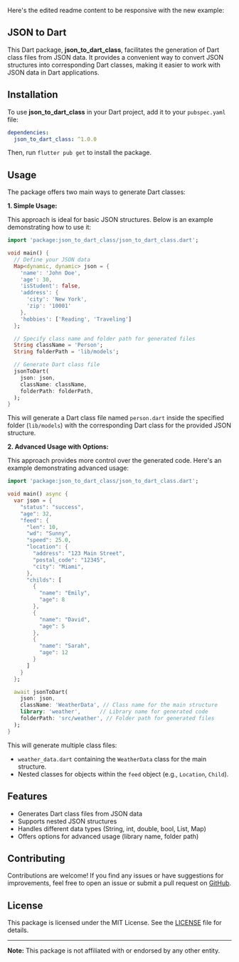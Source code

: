 Here's the edited readme content to be responsive with the new example:

## JSON to Dart

This Dart package, **json_to_dart_class**, facilitates the generation of Dart class files from JSON data. It provides a convenient way to convert JSON structures into corresponding Dart classes, making it easier to work with JSON data in Dart applications.

## Installation

To use **json_to_dart_class** in your Dart project, add it to your `pubspec.yaml` file:

```yaml
dependencies:
  json_to_dart_class: ^1.0.0
```

Then, run `flutter pub get` to install the package.

## Usage

The package offers two main ways to generate Dart classes:

**1. Simple Usage:**

This approach is ideal for basic JSON structures. Below is an example demonstrating how to use it:

```dart
import 'package:json_to_dart_class/json_to_dart_class.dart';

void main() {
  // Define your JSON data
  Map<dynamic, dynamic> json = {
    'name': 'John Doe',
    'age': 30,
    'isStudent': false,
    'address': {
      'city': 'New York',
      'zip': '10001'
    },
    'hobbies': ['Reading', 'Traveling']
  };

  // Specify class name and folder path for generated files
  String className = 'Person';
  String folderPath = 'lib/models';

  // Generate Dart class file
  jsonToDart(
    json: json,
    className: className,
    folderPath: folderPath,
  );
}
```

This will generate a Dart class file named `person.dart` inside the specified folder (`lib/models`) with the corresponding Dart class for the provided JSON structure.

**2. Advanced Usage with Options:**

This approach provides more control over the generated code. Here's an example demonstrating advanced usage:

```dart
import 'package:json_to_dart_class/json_to_dart_class.dart';

void main() async {
  var json = {
    "status": "success", 
    "age": 32, 
    "feed": {
      "len": 10, 
      "wd": "Sunny", 
      "speed": 25.0, 
      "location": {
        "address": "123 Main Street", 
        "postal_code": "12345",
        "city": "Miami", 
      },
      "childs": [
        {
          "name": "Emily", 
          "age": 8 
        },
        {
          "name": "David", 
          "age": 5 
        },
        {
          "name": "Sarah", 
          "age": 12 
        }
      ]
    }
  };

  await jsonToDart(
    json: json,
    className: 'WeatherData', // Class name for the main structure
    library: 'weather',      // Library name for generated code
    folderPath: 'src/weather', // Folder path for generated files
  );
}
```

This will generate multiple class files:

- `weather_data.dart` containing the `WeatherData` class for the main structure.
- Nested classes for objects within the `feed` object (e.g., `Location`, `Child`).

## Features

- Generates Dart class files from JSON data
- Supports nested JSON structures
- Handles different data types (String, int, double, bool, List, Map)
- Offers options for advanced usage (library name, folder path)

## Contributing

Contributions are welcome! If you find any issues or have suggestions for improvements, feel free to open an issue or submit a pull request on [GitHub](https://github.com/yourusername/json_to_dart_class).

## License

This package is licensed under the MIT License. See the [LICENSE](LICENSE) file for details.

---

**Note:** This package is not affiliated with or endorsed by any other entity.
